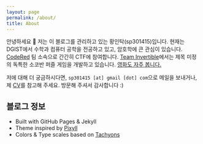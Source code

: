 ```yaml
---
layout: page
permalink: /about/
title: About
---
```


안녕하세요 👋 저는 이 블로그를 관리하고 있는 황인탁(sp301415)입니다. 현재는 DGIST에서 수학과 컴퓨터 공학을 전공하고 있고, 암호학에 큰 관심이 있습니다. [CodeRed](https://ko-kr.facebook.com/Codered.hackerteam/) 팀 소속으로 간간히 CTF에 참여합니다. [Team Invertible](https://twitter.com/team_invertible)에서는 제목 미정의 독특한 소코반 퍼즐 게임을 개발하고 있습니다. [영화도 자주 봅니다.](https://letterboxd.com/sp301415) 

저에 대해 더 궁금하시다면, `sp301415 [at] gmail [dot] com`으로 메일을 보내거나, 제 [CV](/static/files/CV.pdf)를 참고해 주세요. 방문해 주셔서 감사합니다 :)

## 블로그 정보
- Built with GitHub Pages & Jekyll
- Theme inspired by [Pixyll](https://github.com/johno/pixyll)
- Colors & Type scales based on [Tachyons](https://tachyons.io/)
